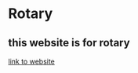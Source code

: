 # Rotary

## this website is for rotary

[link to website](https://tanishqqjain.github.io/Rotary-Project/)
